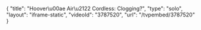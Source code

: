 {
    "title": "Hoover\u00ae Air\u2122 Cordless:  Clogging?",
    "type": "solo",
    "layout": "iframe-static",
    "videoId": "3787520",
    "url": "\/tvpembed\/3787520"
}